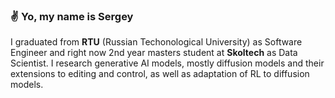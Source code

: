 ### :v: Yo, my name is Sergey
I graduated from **RTU** (Russian Techonological University) as Software Engineer and right now 2nd year masters student at **Skoltech** as Data Scientist. I research generative AI models, mostly diffusion models and their extensions to editing and control, as well as adaptation of RL to diffusion models.
